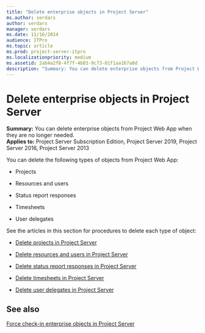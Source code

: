 ```yaml
---
title: "Delete enterprise objects in Project Server"
ms.author: serdars
author: serdars
manager: serdars
ms.date: 11/16/2014
audience: ITPro
ms.topic: article
ms.prod: project-server-itpro
ms.localizationpriority: medium
ms.assetid: 2ab4a2f8-4f7f-4b03-9c73-01f1aa167a0d
description: "Summary: You can delete enterprise objects from Project Web App when they are no longer needed."
---
```


# Delete enterprise objects in Project Server

**Summary:** You can delete enterprise objects from Project Web App when they are no longer needed.<br/>
**Applies to:** Project Server Subscription Edition, Project Server 2019, Project Server 2016, Project Server 2013
  
You can delete the following types of objects from Project Web App:
  
- Projects
    
- Resources and users
    
- Status report responses
    
- Timesheets
    
- User delegates
    
See the articles in this section for procedures to delete each type of object:
  
- [Delete projects in Project Server](delete-projects-in-project-server.md)
    
- [Delete resources and users in Project Server](delete-resources-and-users-in-project-server.md)
    
- [Delete status report responses in Project Server](delete-status-report-responses-in-project-server.md)
    
- [Delete timesheets in Project Server](delete-timesheets-in-project-server.md)
    
- [Delete user delegates in Project Server](delete-user-delegates-in-project-server.md)
    
## See also

[Force check-in enterprise objects in Project Server](force-check-in-enterprise-objects-in-project-server.md)
